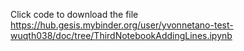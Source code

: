 Click code to download the file
https://hub.gesis.mybinder.org/user/yvonnetano-test-wuqth038/doc/tree/ThirdNotebookAddingLines.ipynb

